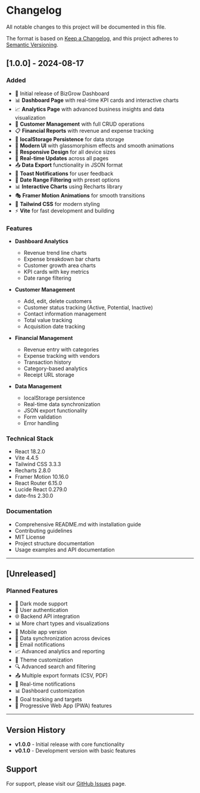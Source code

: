 # Changelog

All notable changes to this project will be documented in this file.

The format is based on [Keep a Changelog](https://keepachangelog.com/en/1.0.0/),
and this project adheres to [Semantic Versioning](https://semver.org/spec/v2.0.0.html).

## [1.0.0] - 2024-08-17

### Added
- 🎉 Initial release of BizGrow Dashboard
- 📊 **Dashboard Page** with real-time KPI cards and interactive charts
- 📈 **Analytics Page** with advanced business insights and data visualization
- 👥 **Customer Management** with full CRUD operations
- 📋 **Financial Reports** with revenue and expense tracking
- 💾 **localStorage Persistence** for data storage
- 🎨 **Modern UI** with glassmorphism effects and smooth animations
- 📱 **Responsive Design** for all device sizes
- 🔄 **Real-time Updates** across all pages
- 📤 **Data Export** functionality in JSON format
- 🔔 **Toast Notifications** for user feedback
- 🎯 **Date Range Filtering** with preset options
- 📊 **Interactive Charts** using Recharts library
- 🎭 **Framer Motion Animations** for smooth transitions
- 🎨 **Tailwind CSS** for modern styling
- ⚡ **Vite** for fast development and building

### Features
- **Dashboard Analytics**
  - Revenue trend line charts
  - Expense breakdown bar charts
  - Customer growth area charts
  - KPI cards with key metrics
  - Date range filtering

- **Customer Management**
  - Add, edit, delete customers
  - Customer status tracking (Active, Potential, Inactive)
  - Contact information management
  - Total value tracking
  - Acquisition date tracking

- **Financial Management**
  - Revenue entry with categories
  - Expense tracking with vendors
  - Transaction history
  - Category-based analytics
  - Receipt URL storage

- **Data Management**
  - localStorage persistence
  - Real-time data synchronization
  - JSON export functionality
  - Form validation
  - Error handling

### Technical Stack
- React 18.2.0
- Vite 4.4.5
- Tailwind CSS 3.3.3
- Recharts 2.8.0
- Framer Motion 10.16.0
- React Router 6.15.0
- Lucide React 0.279.0
- date-fns 2.30.0

### Documentation
- Comprehensive README.md with installation guide
- Contributing guidelines
- MIT License
- Project structure documentation
- Usage examples and API documentation

---

## [Unreleased]

### Planned Features
- 🌙 Dark mode support
- 🔐 User authentication
- 🌐 Backend API integration
- 📊 More chart types and visualizations
- 📱 Mobile app version
- 🔄 Data synchronization across devices
- 📧 Email notifications
- 📈 Advanced analytics and reporting
- 🎨 Theme customization
- 🔍 Advanced search and filtering
- 📤 Multiple export formats (CSV, PDF)
- 🔔 Real-time notifications
- 📊 Dashboard customization
- 🎯 Goal tracking and targets
- 📱 Progressive Web App (PWA) features

---

## Version History

- **v1.0.0** - Initial release with core functionality
- **v0.1.0** - Development version with basic features

## Support

For support, please visit our [GitHub Issues](https://github.com/kenthic/biz-grow/issues) page.
